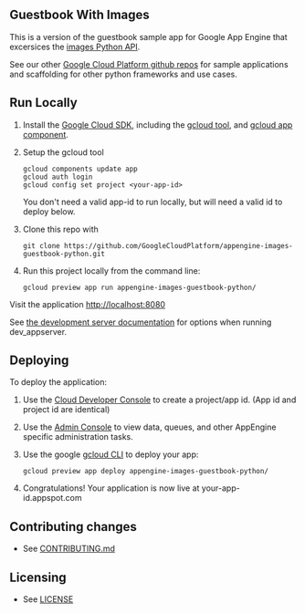 ## Guestbook With Images

This is a version of the guestbook sample app for Google App Engine that excersices the [images Python API](https://cloud.google.com/appengine/docs/python/images/usingimages).

See our other [Google Cloud Platform github
repos](https://github.com/GoogleCloudPlatform) for sample applications and
scaffolding for other python frameworks and use cases.

## Run Locally
1. Install the [Google Cloud SDK](https://cloud.google.com/sdk/), including the [gcloud tool](https://cloud.google.com/sdk/gcloud/), and [gcloud app component](https://cloud.google.com/sdk/gcloud-app).
2. Setup the gcloud tool

   ```
   gcloud components update app
   gcloud auth login
   gcloud config set project <your-app-id>
   ```
   You don't need a valid app-id to run locally, but will need a valid id to deploy below.
   
1. Clone this repo with

   ```
   git clone https://github.com/GoogleCloudPlatform/appengine-images-guestbook-python.git
   ```
1. Run this project locally from the command line:

   ```
   gcloud preview app run appengine-images-guestbook-python/
   ```

Visit the application [http://localhost:8080](http://localhost:8080)

See [the development server documentation](https://cloud.google.com/appengine/docs/python/tools/devserver)
for options when running dev_appserver.

## Deploying
To deploy the application:

1. Use the [Cloud Developer Console](https://console.developer.google.com)  to create a project/app id. (App id and project id are identical)
1. Use the [Admin Console](https://appengine.google.com) to view data, queues, and other AppEngine specific administration tasks.
1. Use the google [gcloud CLI](https://cloud.google.com/sdk/gcloud/) to deploy your app:

   ```
   gcloud preview app deploy appengine-images-guestbook-python/
   ```

1. Congratulations!  Your application is now live at your-app-id.appspot.com

## Contributing changes

* See [CONTRIBUTING.md](CONTRIBUTING.md)

## Licensing

* See [LICENSE](LICENSE)
